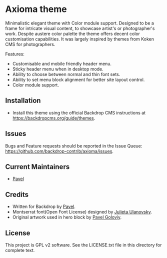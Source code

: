 Axioma theme
============

Minimalistic elegant theme with Color module support. Designed to be a frame for
intricate visual content, to showcase artist's or photographer's work. Despite
austere color palette the theme offers decent color customisation capabilities.
It was largely inspired by themes from Koken CMS for photographers.

Features:
- Customisable and mobile friendly header menu.
- Sticky header menu when in desktop mode.
- Ability to choose between normal and thin font sets.
- Ability to set menu block alignment for better site layout control.
- Color module support.

Installation
------------

- Install this theme using the official Backdrop CMS instructions at
  https://backdropcms.org/guide/themes.

Issues
------

Bugs and Feature requests should be reported in the Issue Queue:
https://github.com/backdrop-contrib/axioma/issues.

Current Maintainers
-------------------

- [Pavel](https://github.com/korontari)

Credits
-------

- Written for Backdrop by [Pavel](https://github.com/korontari).
- Montserrat font(Open Font License) designed by [Julieta Ulanovsky](https://github.com/JulietaUla/Montserrat).
- Original artwork used in hero block by [Pavel Goloviy](https://p.goloviy.com).

License
-------

This project is GPL v2 software.
See the LICENSE.txt file in this directory for complete text.
